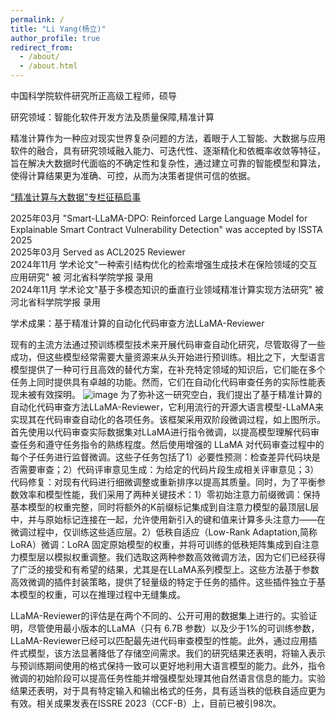 ```yaml
---
permalink: /
title: "Li Yang(杨立)"
author_profile: true
redirect_from: 
  - /about/
  - /about.html
---
```


中国科学院软件研究所正高级工程师，硕导

研究领域：智能化软件开发方法及质量保障,精准计算

精准计算作为一种应对现实世界复杂问题的方法，着眼于人工智能、大数据与应用软件的融合，具有研究领域融入能力、可迭代性、逐渐精化和依概率收敛等特征，旨在解决大数据时代面临的不确定性和复杂性，通过建立可靠的智能模型和算法，使得计算结果更为准确、可控，从而为决策者提供可信的依据。

[“精准计算与大数据”专栏征稿启事](https://hbkx.cbpt.cnki.net/portal/journal/portal/client/news/551192a9c2b6dd04c0b574a0363755a9)

2025年03月  "Smart-LLaMA-DPO: Reinforced Large Language Model for Explainable Smart Contract Vulnerability Detection" was accepted by ISSTA 2025
<br />
2025年03月  Served as ACL2025 Reviewer 
<br />
2024年11月  学术论文"一种索引结构优化的检索增强生成技术在保险领域的交互应用研究" 被 河北省科学院学报 录用  
2024年11月  学术论文"基于多模态知识的垂直行业领域精准计算实现方法研究" 被 河北省科学院学报 录用 

学术成果：基于精准计算的自动化代码审查方法LLaMA-Reviewer

现有的主流方法通过预训练模型技术来开展代码审查自动化研究，尽管取得了一些成功，但这些模型经常需要大量资源来从头开始进行预训练。相比之下，大型语言模型提供了一种可行且高效的替代方案，在补充特定领域的知识后，它们能在多个任务上同时提供具有卓越的功能。然而，它们在自动化代码审查任务的实际性能表现未被有效探明。
![image](https://github.com/user-attachments/assets/016b4842-defb-4662-9787-a78529c802fb)
为了弥补这一研究空白，我们提出了基于精准计算的自动化代码审查方法LLaMA-Reviewer，它利用流行的开源大语言模型-LLaMA来实现其在代码审查自动化的各项任务。该框架采用双阶段微调过程，如上图所示。首先使用以代码审查实际数据集对LLaMA进行指令微调，以提高模型理解代码审查任务和遵守任务指令的熟练程度。然后使用增强的 LLaMA 对代码审查过程中的每个子任务进行监督微调。这些子任务包括了1）必要性预测：检查差异代码块是否需要审查；2）代码评审意见生成：为给定的代码片段生成相关评审意见；3）代码修复：对现有代码进行细微调整或重新排序以提高其质量。同时，为了平衡参数效率和模型性能，我们采用了两种关键技术：1）零初始注意力前缀微调：保持基本模型的权重完整，同时将额外的K前缀标记集成到自注意力模型的最顶层L层中，并与原始标记连接在一起，允许使用新引入的键和值来计算多头注意力——在微调过程中，仅训练这些适应层。2）低秩自适应（Low-Rank Adaptation,简称LoRA）微调：LoRA 固定原始模型的权重，并将可训练的低秩矩阵集成到自注意力模型层以模拟权重调整。我们选取这两种参数高效微调方法，因为它们已经获得了广泛的接受和有希望的结果，尤其是在LLaMA系列模型上。这些方法基于参数高效微调的插件封装策略，提供了轻量级的特定于任务的插件。这些插件独立于基本模型的权重，可以在推理过程中无缝集成。

LLaMA-Reviewer的评估是在两个不同的、公开可用的数据集上进行的。实验证明，尽管使用最小版本的LLaMA（只有 6.7B 参数）以及少于1%的可训练参数，LLaMA-Reviewer已经可以匹配最先进代码审查模型的性能。此外，通过应用插件式模型，该方法显著降低了存储空间需求。我们的研究结果还表明，将输入表示与预训练期间使用的格式保持一致可以更好地利用大语言模型的能力。此外，指令微调的初始阶段可以提高任务性能并增强模型处理其他自然语言信息的能力。实验结果还表明，对于具有特定输入和输出格式的任务，具有适当秩的低秩自适应更为有效。相关成果发表在ISSRE 2023（CCF-B）上，目前已被引98次。
